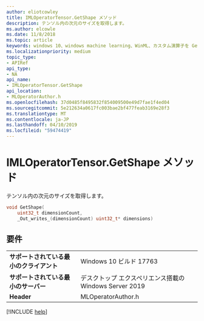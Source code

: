 ```yaml
---
author: eliotcowley
title: IMLOperatorTensor.GetShape メソッド
description: テンソル内の次元のサイズを取得します。
ms.author: elcowle
ms.date: 11/8/2018
ms.topic: article
keywords: windows 10、windows machine learning、WinML、カスタム演算子を GetShape
ms.localizationpriority: medium
topic_type:
- APIRef
api_type:
- NA
api_name:
- IMLOperatorTensor.GetShape
api_location:
- MLOperatorAuthor.h
ms.openlocfilehash: 37d0485f8495832f854009500e49d7fae1f4ed04
ms.sourcegitcommit: 5e212634a0617fc003bae2bf477feab3169e28f3
ms.translationtype: MT
ms.contentlocale: ja-JP
ms.lasthandoff: 04/10/2019
ms.locfileid: "59474419"
---
```

# <a name="imloperatortensorgetshape-method"></a>IMLOperatorTensor.GetShape メソッド

テンソル内の次元のサイズを取得します。

```cpp
void GetShape(
    uint32_t dimensionCount,
    _Out_writes_(dimensionCount) uint32_t* dimensions)
```

## <a name="requirements"></a>要件

| | |
|-|-|
| **サポートされている最小のクライアント** | Windows 10 ビルド 17763 |
| **サポートされている最小のサーバー** | デスクトップ エクスペリエンス搭載の Windows Server 2019 |
| **Header** | MLOperatorAuthor.h |

[!INCLUDE [help](../includes/get-help.md)]
